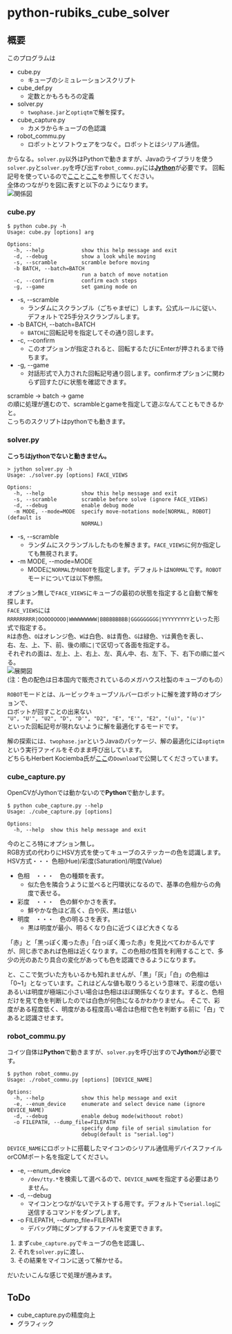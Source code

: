 python-rubiks\_cube\_solver
====

## 概要 ##
このプログラムは

 - cube.py
   - キューブのシミュレーションスクリプト
 - cube_def.py
   - 定数とかもろもろの定義
 - solver.py
   - `twophase.jar`と`optiqtm`で解を探す。
 - cube_capture.py
   - カメラからキューブの色認識
 - robot_commu.py
   - ロボットとソフトウェアをつなぐ。ロボットとはシリアル通信。

からなる。`solver.py`以外はPythonで動きますが、Javaのライブラリを使う`solver.py`と`solver.py`を呼び出す`robot_commu.py`には[__Jython__](http://www.jython.org/)が必要です。
回転記号を使っているので[ここ](http://www.planet-puzzle.com/cubekaiten.html)と[ここ](http://www.planet-puzzle.com/cube-shift.html)を参照してください。  
全体のつながりを図に表すと以下のようになります。  
![関係図](https://github.com/pheehs/python-rubiks_cube_solver/raw/twophase/relationship.png "関係図")  

### cube.py ###

    $ python cube.py -h
    Usage: cube.py [options] arg  
    
    Options:  
      -h, --help            show this help message and exit  
      -d, --debug           show a look while moving  
      -s, --scramble        scramble before moving  
      -b BATCH, --batch=BATCH  
                            run a batch of move notation  
      -c, --confirm         confirm each steps  
      -g, --game            set gaming mode on  

 * -s, --scramble
   * ランダムにスクランブル（ごちゃまぜに）します。公式ルールに従い、デフォルトで25手分スクランブルします。
 * -b BATCH, --batch=BATCH
   * `BATCH`に回転記号を指定してその通り回します。
 * -c, --confirm
   * このオプションが指定されると、回転するたびにEnterが押されるまで待ちます。
 * -g, --game
   * 対話形式で入力された回転記号通り回します。confirmオプションに関わらず回すたびに状態を確認できます。

scramble -> batch -> game  
の順に処理が進むので、scrambleとgameを指定して遊ぶなんてこともできるかと。  
こっちのスクリプトはpythonでも動きます。

### solver.py ###
**こっちはjythonでないと動きません。**

    > jython solver.py -h
    Usage: ./solver.py [options] FACE_VIEWS
    
    Options:
      -h, --help            show this help message and exit
      -s, --scramble        scramble before solve (ignore FACE_VIEWS)
      -d, --debug           enable debug mode
      -m MODE, --mode=MODE  specify move-notations mode[NORMAL, ROBOT] (default is
                            NORMAL)

 * -s, --scramble
   * ランダムにスクランブルしたものを解きます。`FACE_VIEWS`に何か指定しても無視されます。
 * -m MODE, --mode=MODE
   * MODEに`NORMAL`か`ROBOT`を指定します。デフォルトは`NORMAL`です。`ROBOT`モードについては以下参照。
   
オプション無しで`FACE_VIEWS`にキューブの最初の状態を指定すると自動で解を探します。  
`FACE_VIEWS`には`RRRRRRRRR|OOOOOOOOO|WWWWWWWWW|BBBBBBBBB|GGGGGGGGG|YYYYYYYYY`といった形式で指定する。  
`R`は赤色、`O`はオレンジ色、`W`は白色、`B`は青色、`G`は緑色、`Y`は黄色を表し、  
右、左、上、下、前、後の順に`|`で区切って各面を指定する。  
それぞれの面は、左上、上、右上、左、真ん中、右、左下、下、右下の順に並べる。  
![展開図](https://github.com/pheehs/python-rubiks_cube_solver/raw/twophase/tenkai-zu.jpg "展開図")  
(注：色の配色は日本国内で販売されているのメガハウス社製のキューブのもの）

`ROBOT`モードとは、ルービックキューブソルバーロボットに解を渡す時のオプションで、  
ロボットが回すことの出来ない  
`"U", "U'", "U2", "D", "D'", "D2", "E", "E'", "E2", "(u)", "(u')"`  
といった回転記号が現れないように解を最適化するモードです。

解の探索には、`twophase.jar`というJavaのパッケージ、解の最適化には`optiqtm`という実行ファイルをそのまま呼び出しています。  
どちらもHerbert Kociemba氏が[ここ](http://kociemba.org/cube.htm)の`Download`で公開してくださっています。

### cube_capture.py ###
OpenCVがJythonでは動かないので**Python**で動かします。

    $ python cube_capture.py --help
    Usage: ./cube_capture.py [options]
    
    Options:
      -h, --help  show this help message and exit

今のところ特にオプション無し。  
RGB方式の代わりにHSV方式を使ってキューブのステッカーの色を認識します。  
HSV方式・・・ 色相(Hue)/彩度(Saturation)/明度(Value)  
 * 色相　・・・　色の種類を表す。
   * 似た色を隣合うように並べると円環状になるので、基準の色相からの角度で表せる。
 * 彩度　・・・　色の鮮やかさを表す。
   * 鮮やかな色ほど高く、白や灰、黒は低い
 * 明度　・・・　色の明るさを表す。
   * 黒は明度が最小、明るくなり白に近づくほど大きくなる

「赤」と「黒っぽく濁った赤」「白っぽく濁った赤」を見比べてわかるんですが、同じ赤であれば色相は近くなります。この色相の性質を利用することで、多少の光のあたり具合の変化があっても色を認識できるようになります。  

と、ここで気づいた方もいるかも知れませんが、「黒」「灰」「白」の色相は「0~1」となっています。これはどんな値も取りうるという意味で、彩度の低いあるいは明度が極端に小さい場合は色相はほぼ関係なくなります。すると、色相だけを見て色を判断したのでは白色が何色になるかわかりません。
そこで、彩度がある程度低く、明度がある程度高い場合は色相で色を判断する前に「白」であると認識させます。

### robot_commu.py ###
コイツ自体は**Python**で動きますが、`solver.py`を呼び出すので**Jython**が必要です。

    $ python robot_commu.py
    Usage: ./robot_commu.py [options] [DEVICE_NAME]
    
    Options:
      -h, --help            show this help message and exit
      -e, --enum_device     enumerate and select device name (ignore DEVICE_NAME)
      -d, --debug           enable debug mode(withoout robot)
      -o FILEPATH, --dump_file=FILEPATH
                            specify dump file of serial simulation for
                            debug(default is "serial.log")

`DEVICE_NAME`にロボットに搭載したマイコンのシリアル通信用デバイスファイルorCOMポート名を指定してください。

 * -e, --enum_device
   * `/dev/tty.*`を検索して選べるので、`DEVICE_NAME`を指定する必要はありません。
 * -d, --debug
   * マイコンとつながないでテストする用です。デフォルトで`serial.log`に送信するコマンドをダンプします。
 * -o FILEPATH, --dump_file=FILEPATH
   * デバッグ時にダンプするファイルを変更できます。
   
1. まず`cube_capture.py`でキューブの色を認識し、
2. それを`solver.py`に渡し、
3. その結果をマイコンに送って解かせる。

だいたいこんな感じで処理が進みます。

## ToDo ##
 - cube_capture.pyの精度向上
 - グラフィック
